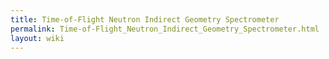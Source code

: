 ```yaml
---
title: Time-of-Flight Neutron Indirect Geometry Spectrometer
permalink: Time-of-Flight_Neutron_Indirect_Geometry_Spectrometer.html
layout: wiki
---
```


<nxformat file="NXtofnigs.xml" tree="yes"></nxformat>
